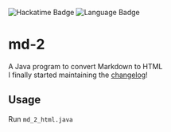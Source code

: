 ![Hackatime Badge](https://hackatime-badge.hackclub.com/U0812AA7ELD/md-2?color=5382a1)
![Language Badge](https://img.shields.io/badge/language-Java-f89820)
# md-2
A Java program to convert Markdown to HTML      
I finally started maintaining the [changelog](/CHANGELOG.md)!

## Usage
Run `md_2_html.java`
